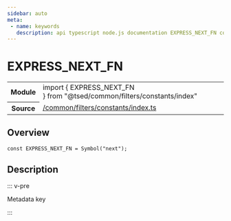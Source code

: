 ```yaml
---
sidebar: auto
meta:
 - name: keywords
   description: api typescript node.js documentation EXPRESS_NEXT_FN const
---
```

# EXPRESS_NEXT_FN <Badge text="Constant" type="const"/>
<!-- Summary -->
<section class="symbol-info"><table class="is-full-width"><tbody><tr><th>Module</th><td><div class="lang-typescript"><span class="token keyword">import</span> { EXPRESS_NEXT_FN }&nbsp;<span class="token keyword">from</span>&nbsp;<span class="token string">"@tsed/common/filters/constants/index"</span></div></td></tr><tr><th>Source</th><td><a href="https://github.com/Romakita/ts-express-decorators/blob/v4.30.1/src//common/filters/constants/index.ts#L0-L0">/common/filters/constants/index.ts</a></td></tr></tbody></table></section>

<!-- Overview -->
## Overview


<pre><code class="typescript-lang "><span class="token keyword">const</span> EXPRESS_NEXT_FN<span class="token punctuation"> = </span><span class="token function">Symbol</span><span class="token punctuation">(</span>"next"<span class="token punctuation">)</span><span class="token punctuation">;</span></code></pre>



<!-- Description -->
## Description

::: v-pre

Metadata key

:::